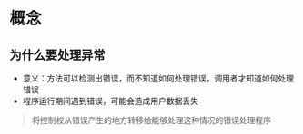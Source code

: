 # 概念

## 为什么要处理异常

- 意义：方法可以检测出错误，而不知道如何处理错误，调用者才知道如何处理错误
- 程序运行期间遇到错误，可能会造成用户数据丢失

> 将控制权从错误产生的地方转移给能够处理这种情况的错误处理程序

